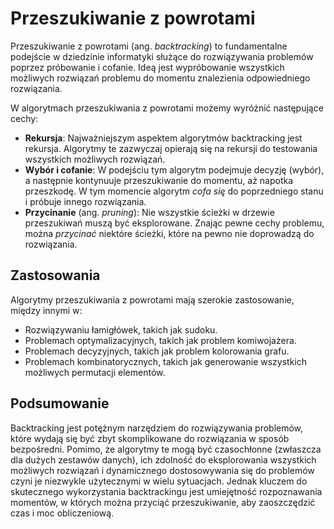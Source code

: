 # Przeszukiwanie z powrotami

Przeszukiwanie z powrotami (ang. *backtracking*) to fundamentalne podejście w dziedzinie informatyki służące do rozwiązywania problemów poprzez próbowanie i cofanie. Ideą jest wypróbowanie wszystkich możliwych rozwiązań problemu do momentu znalezienia odpowiedniego rozwiązania.

W algorytmach przeszukiwania z powrotami możemy wyróżnić następujące cechy:

- **Rekursja**: Najważniejszym aspektem algorytmów backtracking jest rekursja. Algorytmy te zazwyczaj opierają się na rekursji do testowania wszystkich możliwych rozwiązań.
- **Wybór i cofanie**: W podejściu tym algorytm podejmuje decyzję (wybór), a następnie kontynuuje przeszukiwanie do momentu, aż napotka przeszkodę. W tym momencie algorytm *cofa się* do poprzedniego stanu i próbuje innego rozwiązania.
- **Przycinanie** (ang. *pruning*): Nie wszystkie ścieżki w drzewie przeszukiwań muszą być eksplorowane. Znając pewne cechy problemu, można *przycinać* niektóre ścieżki, które na pewno nie doprowadzą do rozwiązania.

## Zastosowania

Algorytmy przeszukiwania z powrotami mają szerokie zastosowanie, między innymi w:

- Rozwiązywaniu łamigłówek, takich jak sudoku.
- Problemach optymalizacyjnych, takich jak problem komiwojażera.
- Problemach decyzyjnych, takich jak problem kolorowania grafu.
- Problemach kombinatorycznych, takich jak generowanie wszystkich możliwych permutacji elementów.

## Podsumowanie

Backtracking jest potężnym narzędziem do rozwiązywania problemów, które wydają się być zbyt skomplikowane do rozwiązania w sposób bezpośredni. Pomimo, że algorytmy te mogą być czasochłonne (zwłaszcza dla dużych zestawów danych), ich zdolność do eksplorowania wszystkich możliwych rozwiązań i dynamicznego dostosowywania się do problemów czyni je niezwykle użytecznymi w wielu sytuacjach. Jednak kluczem do skutecznego wykorzystania backtrackingu jest umiejętność rozpoznawania momentów, w których można przyciąć przeszukiwanie, aby zaoszczędzić czas i moc obliczeniową.
